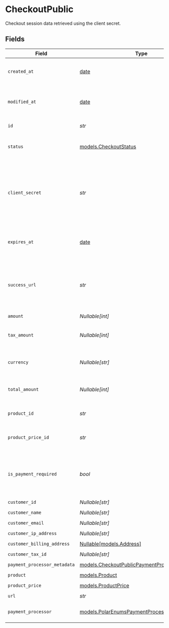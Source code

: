 # CheckoutPublic

Checkout session data retrieved using the client secret.


## Fields

| Field                                                                                                | Type                                                                                                 | Required                                                                                             | Description                                                                                          |
| ---------------------------------------------------------------------------------------------------- | ---------------------------------------------------------------------------------------------------- | ---------------------------------------------------------------------------------------------------- | ---------------------------------------------------------------------------------------------------- |
| `created_at`                                                                                         | [date](https://docs.python.org/3/library/datetime.html#date-objects)                                 | :heavy_check_mark:                                                                                   | Creation timestamp of the object.                                                                    |
| `modified_at`                                                                                        | [date](https://docs.python.org/3/library/datetime.html#date-objects)                                 | :heavy_check_mark:                                                                                   | Last modification timestamp of the object.                                                           |
| `id`                                                                                                 | *str*                                                                                                | :heavy_check_mark:                                                                                   | The ID of the object.                                                                                |
| `status`                                                                                             | [models.CheckoutStatus](../models/checkoutstatus.md)                                                 | :heavy_check_mark:                                                                                   | Status of the checkout session.                                                                      |
| `client_secret`                                                                                      | *str*                                                                                                | :heavy_check_mark:                                                                                   | Client secret used to update and complete the checkout session from the client.                      |
| `expires_at`                                                                                         | [date](https://docs.python.org/3/library/datetime.html#date-objects)                                 | :heavy_check_mark:                                                                                   | Expiration date and time of the checkout session.                                                    |
| `success_url`                                                                                        | *str*                                                                                                | :heavy_check_mark:                                                                                   | URL where the customer will be redirected after a successful payment.                                |
| `amount`                                                                                             | *Nullable[int]*                                                                                      | :heavy_check_mark:                                                                                   | N/A                                                                                                  |
| `tax_amount`                                                                                         | *Nullable[int]*                                                                                      | :heavy_check_mark:                                                                                   | Computed tax amount to pay in cents.                                                                 |
| `currency`                                                                                           | *Nullable[str]*                                                                                      | :heavy_check_mark:                                                                                   | Currency code of the checkout session.                                                               |
| `total_amount`                                                                                       | *Nullable[int]*                                                                                      | :heavy_check_mark:                                                                                   | Total amount to pay in cents.                                                                        |
| `product_id`                                                                                         | *str*                                                                                                | :heavy_check_mark:                                                                                   | ID of the product to checkout.                                                                       |
| `product_price_id`                                                                                   | *str*                                                                                                | :heavy_check_mark:                                                                                   | ID of the product price to checkout.                                                                 |
| `is_payment_required`                                                                                | *bool*                                                                                               | :heavy_check_mark:                                                                                   | Whether the checkout requires payment. Useful to detect free products.                               |
| `customer_id`                                                                                        | *Nullable[str]*                                                                                      | :heavy_check_mark:                                                                                   | N/A                                                                                                  |
| `customer_name`                                                                                      | *Nullable[str]*                                                                                      | :heavy_check_mark:                                                                                   | N/A                                                                                                  |
| `customer_email`                                                                                     | *Nullable[str]*                                                                                      | :heavy_check_mark:                                                                                   | N/A                                                                                                  |
| `customer_ip_address`                                                                                | *Nullable[str]*                                                                                      | :heavy_check_mark:                                                                                   | N/A                                                                                                  |
| `customer_billing_address`                                                                           | [Nullable[models.Address]](../models/address.md)                                                     | :heavy_check_mark:                                                                                   | N/A                                                                                                  |
| `customer_tax_id`                                                                                    | *Nullable[str]*                                                                                      | :heavy_check_mark:                                                                                   | N/A                                                                                                  |
| `payment_processor_metadata`                                                                         | [models.CheckoutPublicPaymentProcessorMetadata](../models/checkoutpublicpaymentprocessormetadata.md) | :heavy_check_mark:                                                                                   | N/A                                                                                                  |
| `product`                                                                                            | [models.Product](../models/product.md)                                                               | :heavy_check_mark:                                                                                   | A product.                                                                                           |
| `product_price`                                                                                      | [models.ProductPrice](../models/productprice.md)                                                     | :heavy_check_mark:                                                                                   | N/A                                                                                                  |
| `url`                                                                                                | *str*                                                                                                | :heavy_check_mark:                                                                                   | N/A                                                                                                  |
| `payment_processor`                                                                                  | [models.PolarEnumsPaymentProcessor](../models/polarenumspaymentprocessor.md)                         | :heavy_check_mark:                                                                                   | Payment processor used.                                                                              |